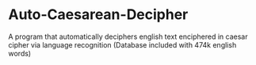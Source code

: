 # Auto-Caesarean-Decipher
A program that automatically deciphers english text enciphered in caesar cipher via language recognition (Database included with 474k english words)
